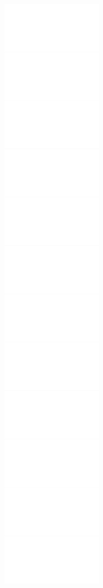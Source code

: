 ![](tableau1.pdf)![](tableau2.pdf)![](tableau3.pdf)![](tableau4.pdf)![](tableau5.pdf)![](tableau6.pdf)![](tableau7.pdf)![](tableau8.pdf)![](tableau9.pdf)![](tableau9.pdf)![](tableau10.pdf)![](tableau11.pdf)